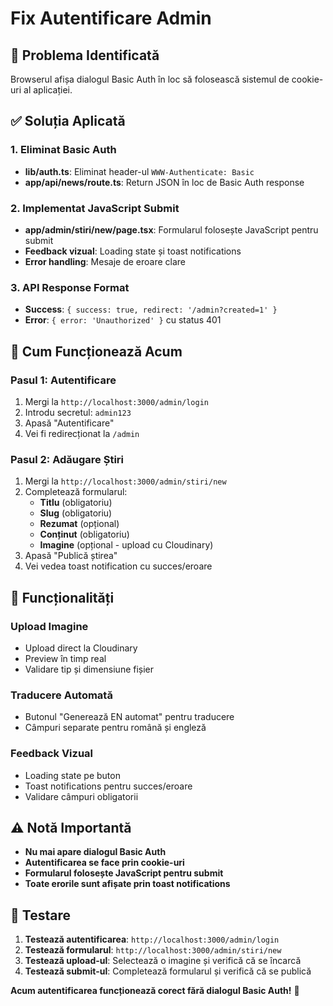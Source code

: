 # Fix Autentificare Admin

## 🚨 Problema Identificată

Browserul afișa dialogul Basic Auth în loc să folosească sistemul de cookie-uri al aplicației.

## ✅ Soluția Aplicată

### 1. **Eliminat Basic Auth**
- **lib/auth.ts**: Eliminat header-ul `WWW-Authenticate: Basic`
- **app/api/news/route.ts**: Return JSON în loc de Basic Auth response

### 2. **Implementat JavaScript Submit**
- **app/admin/stiri/new/page.tsx**: Formularul folosește JavaScript pentru submit
- **Feedback vizual**: Loading state și toast notifications
- **Error handling**: Mesaje de eroare clare

### 3. **API Response Format**
- **Success**: `{ success: true, redirect: '/admin?created=1' }`
- **Error**: `{ error: 'Unauthorized' }` cu status 401

## 🔧 Cum Funcționează Acum

### **Pasul 1: Autentificare**
1. Mergi la `http://localhost:3000/admin/login`
2. Introdu secretul: `admin123`
3. Apasă "Autentificare"
4. Vei fi redirecționat la `/admin`

### **Pasul 2: Adăugare Știri**
1. Mergi la `http://localhost:3000/admin/stiri/new`
2. Completează formularul:
   - **Titlu** (obligatoriu)
   - **Slug** (obligatoriu)
   - **Rezumat** (opțional)
   - **Conținut** (obligatoriu)
   - **Imagine** (opțional - upload cu Cloudinary)
3. Apasă "Publică știrea"
4. Vei vedea toast notification cu succes/eroare

## 🎯 Funcționalități

### **Upload Imagine**
- Upload direct la Cloudinary
- Preview în timp real
- Validare tip și dimensiune fișier

### **Traducere Automată**
- Butonul "Generează EN automat" pentru traducere
- Câmpuri separate pentru română și engleză

### **Feedback Vizual**
- Loading state pe buton
- Toast notifications pentru succes/eroare
- Validare câmpuri obligatorii

## ⚠️ Notă Importantă

- **Nu mai apare dialogul Basic Auth**
- **Autentificarea se face prin cookie-uri**
- **Formularul folosește JavaScript pentru submit**
- **Toate erorile sunt afișate prin toast notifications**

## 🧪 Testare

1. **Testează autentificarea**: `http://localhost:3000/admin/login`
2. **Testează formularul**: `http://localhost:3000/admin/stiri/new`
3. **Testează upload-ul**: Selectează o imagine și verifică că se încarcă
4. **Testează submit-ul**: Completează formularul și verifică că se publică

**Acum autentificarea funcționează corect fără dialogul Basic Auth!** 🎉
